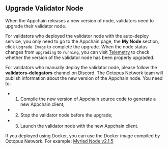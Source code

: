 ## Upgrade Validator Node

When the Appchain releases a new version of node, validators need to upgrade their validator node.

For validators who deployed the validator node with the auto-deploy service, you only need to go to the Appchain page, the **My Node** section, click `Upgrade Image` to complete the upgrade. When the node status changes from `upgrading` to `running`, you can visit [Telemetry](https://telemetry.mainnet.octopus.network/) to check whether the version of the validator node has been properly upgraded.

For validators who manually deploy the validator node, please follow the **validators-delegators** channel on Discord. The Octopus Network team will publish information about the new version of the Appchain node. You need to:

* 1. Compile the new version of Appchain source code to generate a new Appchain client;
* 2. Stop the validator node before the upgrade;
* 3. Launch the validator node with the new Appchain client.

If you deployed using Docker, you can use the Docker image compiled by Octopus Network. For example: [Myriad Node v2.1.5](https://github.com/octopus-appchains/myriad-node/releases/tag/2.1.5)